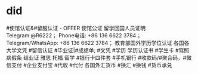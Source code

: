 # did
#使馆认证&amp;#留服认证 - OFFER 使馆公证 留学回国人员证明 Telegram:@R6222； Phone电话: +86 136 6622 3784； Telegram/WhatsApp: +86 136 6622 3784； 教育部国外学历学位认证 各国各大学文凭 #留信认证 #毕业证|#成绩单;  #文凭 #学历 学历认证书 #学生卡 #驾照 病假条 结业证 雅思 托福 留学  #银行卡四件套 #手机银行 #收款码/#聚合码，#微信支付 #企业支付宝 #代收 #代付 各国外汇货币 #换汇 #换钱 #货币承兑
